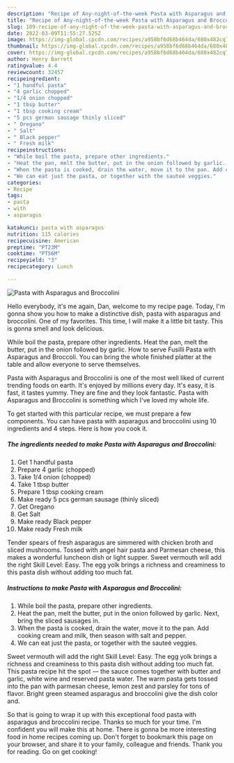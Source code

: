 ```yaml
---
description: "Recipe of Any-night-of-the-week Pasta with Asparagus and Broccolini"
title: "Recipe of Any-night-of-the-week Pasta with Asparagus and Broccolini"
slug: 109-recipe-of-any-night-of-the-week-pasta-with-asparagus-and-broccolini
date: 2022-03-09T11:55:27.525Z
image: https://img-global.cpcdn.com/recipes/a958bf6d68b464da/680x482cq70/pasta-with-asparagus-and-broccolini-recipe-main-photo.jpg
thumbnail: https://img-global.cpcdn.com/recipes/a958bf6d68b464da/680x482cq70/pasta-with-asparagus-and-broccolini-recipe-main-photo.jpg
cover: https://img-global.cpcdn.com/recipes/a958bf6d68b464da/680x482cq70/pasta-with-asparagus-and-broccolini-recipe-main-photo.jpg
author: Henry Barrett
ratingvalue: 4.4
reviewcount: 32457
recipeingredient:
- "1 handful pasta"
- "4 garlic chopped"
- "1/4 onion chopped"
- "1 tbsp butter"
- "1 tbsp cooking cream"
- "5 pcs german sausage thinly sliced"
- " Oregano"
- " Salt"
- " Black pepper"
- " Fresh milk"
recipeinstructions:
- "While boil the pasta, prepare other ingredients."
- "Heat the pan, melt the butter, put in the onion followed by garlic. Next, bring the sliced sausages in."
- "When the pasta is cooked, drain the water, move it to the pan. Add cooking cream and milk, then season with salt and pepper."
- "We can eat just the pasta, or together with the sauteé veggies."
categories:
- Recipe
tags:
- pasta
- with
- asparagus

katakunci: pasta with asparagus 
nutrition: 115 calories
recipecuisine: American
preptime: "PT23M"
cooktime: "PT56M"
recipeyield: "3"
recipecategory: Lunch

---
```



![Pasta with Asparagus and Broccolini](https://img-global.cpcdn.com/recipes/a958bf6d68b464da/680x482cq70/pasta-with-asparagus-and-broccolini-recipe-main-photo.jpg)

Hello everybody, it's me again, Dan, welcome to my recipe page. Today, I'm gonna show you how to make a distinctive dish, pasta with asparagus and broccolini. One of my favorites. This time, I will make it a little bit tasty. This is gonna smell and look delicious.

While boil the pasta, prepare other ingredients. Heat the pan, melt the butter, put in the onion followed by garlic. How to serve Fusilli Pasta with Asparagus and Broccoli. You can bring the whole finished platter at the table and allow everyone to serve themselves.

Pasta with Asparagus and Broccolini is one of the most well liked of current trending foods on earth. It's enjoyed by millions every day. It's easy, it is fast, it tastes yummy. They are fine and they look fantastic. Pasta with Asparagus and Broccolini is something which I've loved my whole life.


To get started with this particular recipe, we must prepare a few components. You can have pasta with asparagus and broccolini using 10 ingredients and 4 steps. Here is how you cook it.

<!--inarticleads1-->

##### The ingredients needed to make Pasta with Asparagus and Broccolini:

1. Get 1 handful pasta
1. Prepare 4 garlic (chopped)
1. Take 1/4 onion (chopped)
1. Take 1 tbsp butter
1. Prepare 1 tbsp cooking cream
1. Make ready 5 pcs german sausage (thinly sliced)
1. Get  Oregano
1. Get  Salt
1. Make ready  Black pepper
1. Make ready  Fresh milk


Tender spears of fresh asparagus are simmered with chicken broth and sliced mushrooms. Tossed with angel hair pasta and Parmesan cheese, this makes a wonderful luncheon dish or light supper. Sweet vermouth will add the right Skill Level: Easy. The egg yolk brings a richness and creaminess to this pasta dish without adding too much fat. 

<!--inarticleads2-->

##### Instructions to make Pasta with Asparagus and Broccolini:

1. While boil the pasta, prepare other ingredients.
1. Heat the pan, melt the butter, put in the onion followed by garlic. Next, bring the sliced sausages in.
1. When the pasta is cooked, drain the water, move it to the pan. Add cooking cream and milk, then season with salt and pepper.
1. We can eat just the pasta, or together with the sauteé veggies.


Sweet vermouth will add the right Skill Level: Easy. The egg yolk brings a richness and creaminess to this pasta dish without adding too much fat. This pasta recipe hit the spot — the sauce comes together with butter and garlic, white wine and reserved pasta water. The warm pasta gets tossed into the pan with parmesan cheese, lemon zest and parsley for tons of flavor. Bright green steamed asparagus and broccolini give the dish color and. 

So that is going to wrap it up with this exceptional food pasta with asparagus and broccolini recipe. Thanks so much for your time. I'm confident you will make this at home. There is gonna be more interesting food in home recipes coming up. Don't forget to bookmark this page on your browser, and share it to your family, colleague and friends. Thank you for reading. Go on get cooking!
